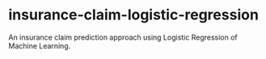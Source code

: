 # insurance-claim-logistic-regression
An insurance claim prediction approach using Logistic Regression of Machine Learning.
